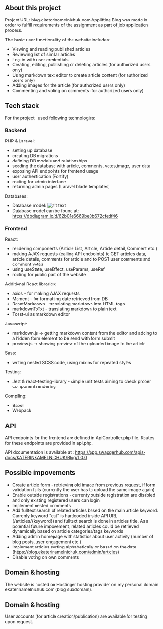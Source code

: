 ## About this project

Project URL: blog.ekaterinamelnichuk.com
Applifting Blog was made in order to fulfill requirements of the assignment as part of job application process.

The basic user functionality of the website includes:

-   Viewing and reading published articles
-   Reviewing list of similar articles
-   Log-in with user credentials
-   Creating, editing, publishing or deleting articles (for authorized users only)
-   Using markdown text editor to create article content (for authorized users only)
-   Adding images for the article (for authorized users only)
-   Commenting and voting on comments (for authorized users only)

## Tech stack

For the project I used following technologies:

### Backend

PHP & Laravel:

-   setting up database
-   creating DB migrations
-   defining DB models and relationships
-   seeding the database with article, comments, votes,image, user data
-   exposing API endpoints for frontend usage
-   user authentication (Fortify)
-   routing for admin interface
-   returning admin pages (Laravel blade templates)

Databases:

-   Database model:
    ![alt text](/public/images/general/db-mode.png)
-   Database model can be found at:
    https://dbdiagram.io/d/62b01e6669be0b672cfedf46

### Frontend

React:

-   rendering components (Article List, Article, Article detail, Comment etc.)
-   making AJAX requests (calling API endpoints) to GET articles data, article details, comments for article and to POST user comments and comment votes
-   using useState, useEffect, useParams, useRef
-   routing for public part of the website

Additional React libraries:

-   axios - for making AJAX requests
-   Moment - for formatting date retrieved from DB
-   ReactMarkdown - translating markdown into HTML tags
-   markdownToTxt - translating markdown to plain text
-   Toast-ui as markdown editor

Javascript:

-   markdown.js -> getting markdown content from the editor and adding to a hidden form element to be send with form submit
-   preview.js -> showing preview of the uploaded image to the article

Sass:

-   writing nested SCSS code, using mixins for repeated styles

Testing:

-   Jest & react-testing-library - simple unit tests aiming to check proper component rendering

Compiling:

-   Babel
-   Webpack

## API

API endpoints for the frontend are defined in ApiController.php file. Routes for these endpoints are provided in api.php.

API documentation is available at : https://app.swaggerhub.com/apis-docs/KATERINKAMELNICHUK/Blog/1.0.0

## Possible impovements

-   Create article form - retrieving old image from previous request, if form validation fails (currently the user has to upload the same image again)
-   Enable outside registrations - currenty outside registration are disabled and only existing registered users can login
-   Implement nested comments
-   Add fulltext search of related articles based on the main article keyword. Currenly keyword "cat" is hardcoded inside API URL (/articles/{keyword}) and fulltext search is done in articles title. As a potential future impovement, related articles could be retrieved dynamically based on article categories/tags keywords
-   Adding admin homepage with statistics about user activity (number of blog posts, user engagement etc.)
-   Implement articles sorting alphabetically or based on the date (https://blog.ekaterinamelnichuk.com/admin/articles)
-   Disable voting on own comments

## Domain & hosting

The website is hosted on Hostinger hosting provider on my personal domain ekaterinamelnichuk.com (blog subdomain).

## Domain & hosting

User accounts (for article creation/publication) are available for testing upon request.
